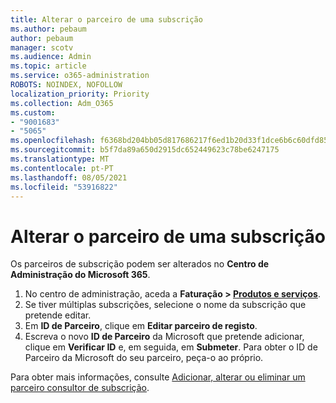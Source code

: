```yaml
---
title: Alterar o parceiro de uma subscrição
ms.author: pebaum
author: pebaum
manager: scotv
ms.audience: Admin
ms.topic: article
ms.service: o365-administration
ROBOTS: NOINDEX, NOFOLLOW
localization_priority: Priority
ms.collection: Adm_O365
ms.custom:
- "9001683"
- "5065"
ms.openlocfilehash: f6368bd204bb05d817686217f6ed1b20d33f1dce6b6c60dfd85f1c962e5df65d
ms.sourcegitcommit: b5f7da89a650d2915dc652449623c78be6247175
ms.translationtype: MT
ms.contentlocale: pt-PT
ms.lasthandoff: 08/05/2021
ms.locfileid: "53916822"
---
```

# <a name="change-the-partner-for-a-subscription"></a>Alterar o parceiro de uma subscrição

Os parceiros de subscrição podem ser alterados no **Centro de Administração do Microsoft 365**.

1. No centro de administração, aceda a **Faturação > [Produtos e serviços](https://go.microsoft.com/fwlink/p/?linkid=842054)**. 
2. Se tiver múltiplas subscrições, selecione o nome da subscrição que pretende editar. 
3. Em **ID de Parceiro**, clique em **Editar parceiro de registo**.
4. Escreva o novo **ID de Parceiro** da Microsoft que pretende adicionar, clique em **Verificar ID** e, em seguida, em **Submeter**. Para obter o ID de Parceiro da Microsoft do seu parceiro, peça-o ao próprio.

Para obter mais informações, consulte [Adicionar, alterar ou eliminar um parceiro consultor de subscrição](https://docs.microsoft.com/microsoft-365/admin/misc/add-partner). 
